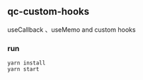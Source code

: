 ## qc-custom-hooks
useCallback 、useMemo and custom hooks  


### run

```
yarn install
yarn start

```